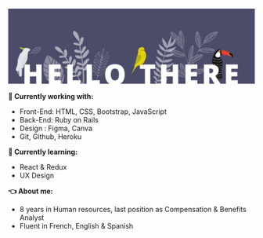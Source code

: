 ![](images/banner.png)

**🚀 Currently working with:**

- Front-End: HTML, CSS, Bootstrap, JavaScript
- Back-End: Ruby on Rails
- Design : Figma, Canva
- Git, Github, Heroku

**🌱 Currently learning:**

- React & Redux
- UX Design

**👈 About me:**

- 8 years in Human resources, last position as Compensation & Benefits Analyst
- Fluent in French, English & Spanish 


<!-- <img src="images/rails.png" alt="rails" width="50" height="50" /> <img src="images/ruby.png" alt="ruby" width="50" height="50"/> <img src="images/javascript.png" alt="JS" width="50" height="50"/> <img src="images/css3.png" alt="CSS" width="50" height="50"/> <img src="images/html.png" alt="HTML" width="50" height="50"/> <img src="images/aws.png" alt="AWS" width="50" height="50"/> <img src="images/git.png" alt="Git" width="50" height="50"/> <img src="images/github.png" alt="Github" width="50" height="50"/> <img src="images/vscode.png" alt="VScode" width="50" height="50"/> <img src="images/figma.svg" alt="Figma" width="50" height="50"/> <img src="images/canva.png" alt="Canva" width="50" height="50"/>

**Currently learning:**

<img src="images/react.png" alt="React" width="50" height="50"/> <img src="images/redux.png" alt="Redux" width="50" height="50"/> -->